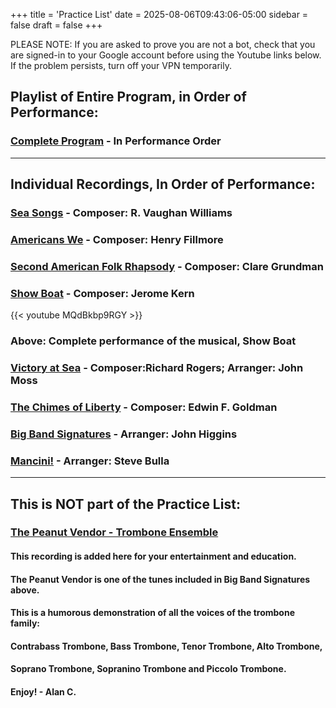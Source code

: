 +++
title = 'Practice List'
date = 2025-08-06T09:43:06-05:00
sidebar = false
draft = false
+++


PLEASE NOTE: If you are asked to prove you are not a bot, 
check that you are signed-in to your Google account before using the Youtube links below.
If the problem persists, turn off your VPN temporarily.

## Playlist of Entire Program, in Order of Performance:
### [Complete Program](https://youtube.com/playlist?list=PLPz4YnMIKKenq9LRNj_X074KY6hpyGR98&si=LsbA4_4qq3kCL0MM) -  In Performance Order
---
## Individual Recordings, In Order of Performance:

### [Sea Songs](https://youtu.be/72TG9czNm3I?si=1Rzd73HdOAnGBWN4) -  Composer: R. Vaughan Williams

### [Americans We](https://youtu.be/w606Vb6E4NA?si=v1egQFlxMrNuuaAL) - Composer: Henry Fillmore

### [Second American Folk Rhapsody](https://youtu.be/ptUrXpd9tY0?si=YTxL_KZ35XtrWm8A) - Composer: Clare Grundman

### [Show Boat](https://youtu.be/w9F-0ZluL0E?si=TDC6jI-BcrjnQHNk) - Composer: Jerome Kern
{{< youtube MQdBkbp9RGY >}}

### Above:  Complete performance of the musical, Show Boat



### [Victory at Sea](https://youtu.be/Giw1PacZdZQ?si=8Vy4tEJW2fmpvWBA) - Composer:Richard Rogers; Arranger: John Moss
  
### [The Chimes of Liberty](https://youtu.be/nsGnPc1ACfc?si=on4YCFt7Ick-uz6C) - Composer: Edwin F. Goldman

### [Big Band Signatures](https://youtu.be/T1xXV_WY1Fo?si=ONd-3NWZfMPYQLEY) -  Arranger: John Higgins

### [Mancini!](https://youtu.be/9zUVIKtcIoc?si=IsnlKa-uf9YTQFQK) - Arranger: Steve Bulla

---
## This is NOT part of the Practice List:
### [The Peanut Vendor - Trombone Ensemble](https://youtu.be/fqjW5_BbodM?si=pnIfT2VNfHRTJWed)
#### This recording is added here for your entertainment and education.
#### The Peanut Vendor is one of the tunes included in Big Band Signatures above.
#### This is a humorous demonstration of all the voices of the trombone family:
#### Contrabass Trombone, Bass Trombone, Tenor Trombone, Alto Trombone, 
#### Soprano Trombone, Sopranino Trombone and Piccolo Trombone.
#### Enjoy!  - Alan C.

